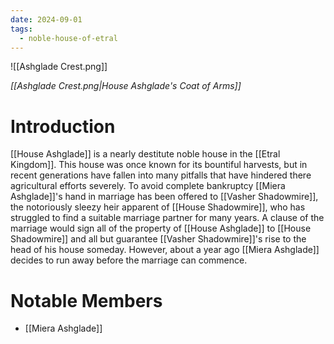 ```yaml
---
date: 2024-09-01
tags:
  - noble-house-of-etral
---
```

![[Ashglade Crest.png]]

*[[Ashglade Crest.png|House Ashglade's Coat of Arms]]*
# Introduction

[[House Ashglade]] is a nearly destitute noble house in the [[Etral Kingdom]]. This house was once known for its bountiful harvests, but in recent generations have fallen into many pitfalls that have hindered there agricultural efforts severely. To avoid complete bankruptcy [[Miera Ashglade]]'s hand in marriage has been offered to [[Vasher Shadowmire]], the notoriously sleezy heir apparent of [[House Shadowmire]], who has struggled to find a suitable marriage partner for many years. A clause of the marriage would sign all of the property of [[House Ashglade]] to [[House Shadowmire]] and all but guarantee [[Vasher Shadowmire]]'s rise to the head of his house someday. However, about a year ago [[Miera Ashglade]] decides to run away before the marriage can commence.
# Notable Members
- [[Miera Ashglade]]